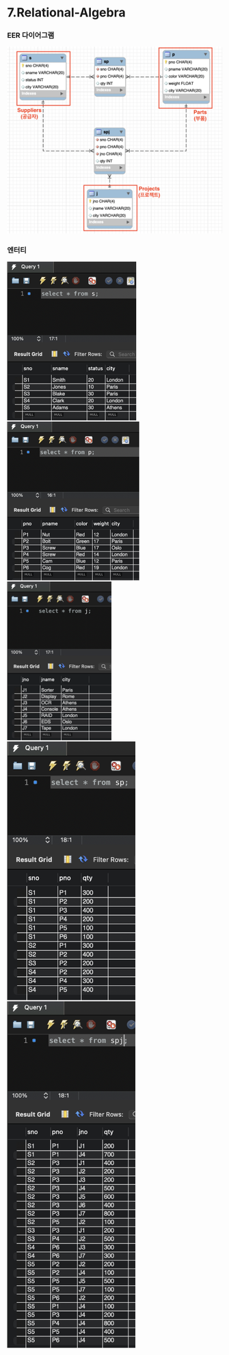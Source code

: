 # 7.Relational-Algebra

### EER 다이어그램

<img src = "./EER-diagram.png" width = 800/>

### 엔터티

<img src = "./s-table.png" height = 370/><img src = "./p-table.png" height = 370/><img src = "./j-table.png" height = 370/><br>
<img src = "./sp-table.png" width = 300/><img src = "./spj-table.png" width = 300/>
